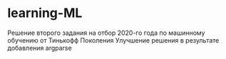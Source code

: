 # learning-ML

Решение второго задания на отбор 2020-го года по машинному обучению от Тинькофф Поколения
Улучшение решения в результате добавления argparse
